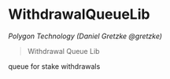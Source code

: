 # WithdrawalQueueLib

_Polygon Technology (Daniel Gretzke @gretzke)_

> Withdrawal Queue Lib

queue for stake withdrawals
